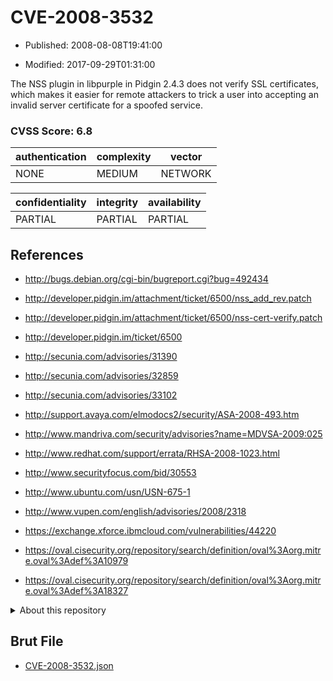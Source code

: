 # CVE-2008-3532

- Published: 2008-08-08T19:41:00

- Modified: 2017-09-29T01:31:00

The NSS plugin in libpurple in Pidgin 2.4.3 does not verify SSL certificates, which makes it easier for remote attackers to trick a user into accepting an invalid server certificate for a spoofed service.

### CVSS Score: **6.8**

| authentication | complexity | vector |
| --- | --- | --- |
| NONE | MEDIUM | NETWORK |

| confidentiality | integrity | availability |
| --- | --- | --- |
| PARTIAL | PARTIAL | PARTIAL |

## References

* http://bugs.debian.org/cgi-bin/bugreport.cgi?bug=492434

* http://developer.pidgin.im/attachment/ticket/6500/nss_add_rev.patch

* http://developer.pidgin.im/attachment/ticket/6500/nss-cert-verify.patch

* http://developer.pidgin.im/ticket/6500

* http://secunia.com/advisories/31390

* http://secunia.com/advisories/32859

* http://secunia.com/advisories/33102

* http://support.avaya.com/elmodocs2/security/ASA-2008-493.htm

* http://www.mandriva.com/security/advisories?name=MDVSA-2009:025

* http://www.redhat.com/support/errata/RHSA-2008-1023.html

* http://www.securityfocus.com/bid/30553

* http://www.ubuntu.com/usn/USN-675-1

* http://www.vupen.com/english/advisories/2008/2318

* https://exchange.xforce.ibmcloud.com/vulnerabilities/44220

* https://oval.cisecurity.org/repository/search/definition/oval%3Aorg.mitre.oval%3Adef%3A10979

* https://oval.cisecurity.org/repository/search/definition/oval%3Aorg.mitre.oval%3Adef%3A18327

<details>
<summary>About this repository</summary> 

  This repository is part of the project [Live Hack CVE](https://github.com/Live-Hack-CVE). Main website can be found [www.live-hack.org](https://www.live-hack.org) 
  
  Made by [Sn0wAlice](https://github.com/Sn0wAlice) for the people that care about security and need to have a feed of the latest CVEs. Hope you enjoy it, don't forget to star the repo and follow me on [Twitter](https://twitter.com/Sn0wAlice) and [Github](https://github.com/Sn0wAlice). And that is my [personnal website](https://www.alice-snow.me/)

  - [Home Page](https://github.com/Live-Hack-CVE)
  - [Framework](https://github.com/Live-Hack-CVE/cve-framework)
  - [CVE database](https://github.com/Live-Hack-CVE/full_database)
  - [Changelog](https://github.com/Live-Hack-CVE/Changelog)
</details>

## Brut File

* [CVE-2008-3532.json](https://raw.githubusercontent.com/Live-Hack-CVE/full_database/main/cves/2008/CVE-2008-3532.json)

